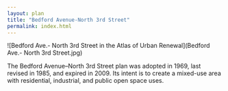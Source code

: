 ```yaml
---
layout: plan
title: "Bedford Avenue-North 3rd Street"
permalink: index.html
---
```


![Bedford Ave.- North 3rd Street in the Atlas of Urban Renewal](Bedford Ave.- North 3rd Street.jpg)

The Bedford Avenue–North 3rd Street plan was adopted in 1969, last revised in 1985, and expired in 2009. Its intent is to create a mixed-use area with residential, industrial, and public open space uses.
